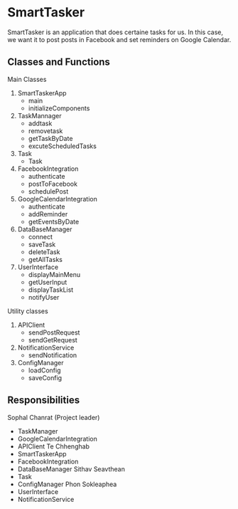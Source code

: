# SmartTasker
SmartTasker is an application that does certaine tasks for us. In this case, we want it to post posts in Facebook and set reminders on Google Calendar.

## Classes and Functions
Main Classes
1. SmartTaskerApp
   - main
   - initializeComponents
3. TaskMannager
   - addtask
   - removetask
   - getTaskByDate
   - excuteScheduledTasks
5. Task
   - Task
7. FacebookIntegration
   - authenticate
   - postToFacebook
   - schedulePost
9. GoogleCalendarIntegration
    - authenticate
    - addReminder
    - getEventsByDate
11. DataBaseManager
    - connect
    - saveTask
    - deleteTask
    - getAllTasks
13. UserInterface
    - displayMainMenu
    - getUserInput
    - displayTaskList
    - notifyUser

Utility classes
1. APIClient
   - sendPostRequest
   - sendGetRequest
2. NotificationService
   - sendNotification
3. ConfigManager
   - loadConfig
   - saveConfig

## Responsibilities
Sophal Chanrat (Project leader)
- TaskManager
- GoogleCalendarIntegration
- APIClient
Te Chhenghab
- SmartTaskerApp
- FacebookIntegration
- DataBaseManager
Sithav Seavthean
- Task
- ConfigManager
Phon Sokleaphea
- UserInterface
- NotificationService
  










